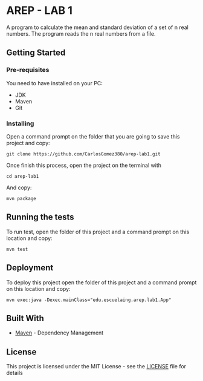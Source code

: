 # AREP - LAB 1

A program to calculate the mean and standard deviation of a set of n real numbers. The program reads the n real numbers from a file.

## Getting Started

### Pre-requisites

You need to have installed on your PC:

- JDK 
- Maven 
- Git

### Installing

Open a command prompt on the folder that you are going to save this project and copy:

```
git clone https://github.com/CarlosGomez380/arep-lab1.git
```

Once finish this process, open the project on the terminal with 

```
cd arep-lab1
```

And copy:

```
mvn package
```

## Running the tests

To run test, open the folder of this project and a command prompt on this location and copy:

```
mvn test
```

## Deployment

To deploy this project open the folder of this project and a command prompt on this location and copy:

```
mvn exec:java -Dexec.mainClass="edu.escuelaing.arep.lab1.App"
```

## Built With

- [Maven](https://maven.apache.org/) - Dependency Management

## License

This project is licensed under the MIT License - see the [LICENSE](LICENSE) file for details
